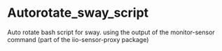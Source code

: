 # Autorotate_sway_script
Auto rotate bash script for sway.
using the output of the monitor-sensor command (part of the iio-sensor-proxy package)  
